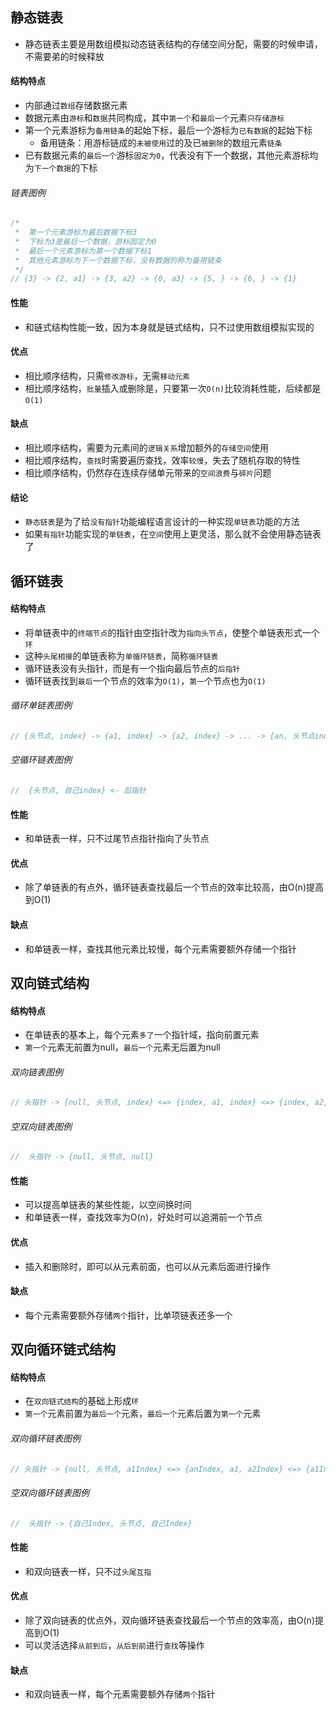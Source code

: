 ## 静态链表
- 静态链表主要是用数组模拟动态链表结构的存储空间分配，需要的时候申请，不需要弟的时候释放

#### 结构特点
- 内部通过`数组`存储数据元素
- 数据元素由`游标`和`数据`共同构成，其中`第一个`和`最后一个`元素`只存储游标`
- 第一个元素游标为`备用链条`的起始下标，最后一个游标为`已有数据`的起始下标
    + 备用链条：用游标链成的`未被使用`过的及已`被删除`的数组元素`链条`
- 已有数据元素的`最后一个`游标`固定为0`，代表没有下一个数据，其他元素游标均为`下一个数据`的下标

###### 链表图例
```javascript
/* 
 *  第一个元素游标为最后数据下标3
 *  下标为3是最后一个数据，游标固定为0
 *  最后一个元素游标为第一个数据下标1
 *  其他元素游标为下一个数据下标，没有数据的称为备用链条
 */  
// {3} -> {2, a1} -> {3, a2} -> {0, a3} -> {5, } -> {6, } -> {1}
```

#### 性能
- 和链式结构性能一致，因为本身就是链式结构，只不过使用数组模拟实现的

#### 优点
- 相比顺序结构，只需`修改游标`，无需`移动元素`
- 相比顺序结构，`批量`插入或删除是，只要第一次`O(n)`比较消耗性能，后续都是`O(1)`

#### 缺点
- 相比顺序结构，需要为元素间的`逻辑关系`增加额外的`存储空间`使用
- 相比顺序结构，`查找`时需要遍历查找，效率`较慢`，失去了随机存取的特性
- 相比顺序结构，仍然存在连续存储单元带来的`空间浪费`与`碎片`问题

#### 结论
- `静态链表`是为了给`没有指针`功能编程语言设计的一种实现`单链表`功能的方法
- 如果`有指针`功能实现的`单链表`，在`空间`使用上更灵活，那么就不会使用静态链表了

## 循环链表

#### 结构特点
- 将单链表中的`终端节点`的指针由空指针改为`指向头节点`，使整个单链表形式一个`环`
- 这种`头尾相接`的单链表称为`单循环链表`，简称`循环链表`
- 循环链表没有头指针，而是有一个指向最后节点的`后指针`
- 循环链表找到`最后`一个节点的效率为`O(1)`，`第一`个节点也为`O(1)`

###### 循环单链表图例
```javascript
// {头节点, index} -> {a1, index} -> {a2, index} -> ... -> {an, 头节点index} <- 后指针
```

###### 空循环链表图例
```javascript
//  {头节点, 自己index} <- 后指针
```

#### 性能
- 和单链表一样，只不过尾节点指针指向了头节点

#### 优点
- 除了单链表的有点外，循环链表查找最后一个节点的效率比较高，由O(n)提高到O(1)

#### 缺点
- 和单链表一样，查找其他元素比较慢，每个元素需要额外存储一个指针

## 双向链式结构

#### 结构特点
- 在单链表的基本上，每个元素`多了`一个指针域，指向前置元素
- `第一个`元素无前置为null，`最后一个`元素无后置为null

###### 双向链表图例
```javascript
// 头指针 -> {null, 头节点, index} <=> {index, a1, index} <=> {index, a2, index} <=> ...  <=> {index, an, null}
```

###### 空双向链表图例
```javascript
//  头指针 -> {null, 头节点, null}
```

#### 性能
- 可以提高单链表的某些性能，以空间换时间
- 和单链表一样，查找效率为O(n)，好处时可以追溯前一个节点

#### 优点
- 插入和删除时，即可以从元素前面，也可以从元素后面进行操作

#### 缺点
- 每个元素需要额外存储`两个`指针，比单项链表还多一个

## 双向循环链式结构

#### 结构特点
- 在`双向链式结构`的基础上形成`环`
- `第一个`元素前置为`最后一个`元素，`最后一个`元素后置为`第一个`元素

###### 双向循环链表图例
```javascript
// 头指针 -> {null, 头节点, a1Index} <=> {anIndex, a1, a2Index} <=> {a1Index, a2, a3Index} <=> ...  <=> {an-1Index, an, a1Index}
```

###### 空双向循环链表图例
```javascript
//  头指针 -> {自己Index, 头节点, 自己Index}
```

#### 性能
- 和双向链表一样，只不过`头尾互指`

#### 优点
- 除了双向链表的优点外，双向循环链表查找最后一个节点的效率高，由O(n)提高到O(1)
- 可以灵活选择`从前到后`，`从后到前`进行`查找`等操作

#### 缺点
- 和双向链表一样，每个元素需要额外存储`两个`指针
